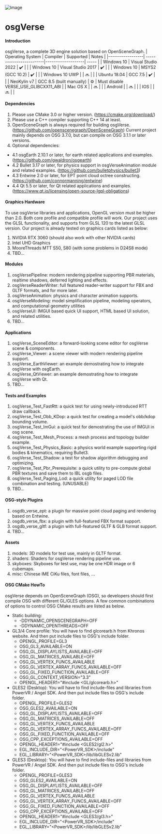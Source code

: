 ![Image](https://gitee.com/xarray/osgverse/raw/master/assets/misc/logo.jpg)
# osgVerse

#### Introduction
osgVerse, a complete 3D engine solution based on OpenSceneGraph.
| Operating System | Compiler                 | Supported          | Notes |
|------------------| -------------------------|--------------------| ----- |
| Windows 10       | Visual Studio 2022       | :heavy_check_mark: |       |
| Windows 10       | Visual Studio 2017       | :heavy_check_mark: |       |
| Windows 10       | MSYS2 (GCC 10.2)         | :heavy_check_mark: |       |
| Windows 10 UWP   |                          | :soon:             |       |
| Ubuntu 18.04     | GCC 7.5                  | :heavy_check_mark: |       |
| NeoKylin v7      | GCC 8.5 (built manually) | :gear:             | Must disable VERSE_USE_GLIBCXX11_ABI |
| Mac OS X         |                          | :soon:             |       |
| Android          |                          | :soon:             |       |
| IOS              |                          | :soon:             |       |

#### Dependencies
1. Please use CMake 3.0 or higher version. (https://cmake.org/download/)
2. Please use a C++ compiler supporting C++ 14 at least.
3. OpenSceneGraph is always required for building osgVerse. (https://github.com/openscenegraph/OpenSceneGraph) Current project mainly depends on OSG 3.7.0, but can compile on OSG 3.1.1 or later versions.
4. Optional dependencies:
- 4.1 osgEarth 2.10.1 or later, for earth related applications and examples. (https://github.com/gwaldron/osgearth)
- 4.2 Bullet 3.17 or later, for physics support in osgVerseAnimation module and related examples. (https://github.com/bulletphysics/bullet3)
- 4.3 Entwine 2.0 or later, for EPT point cloud octree constructing. (https://github.com/connormanning/entwine)
- 4.4 Qt 5.5 or later, for Qt related applications and examples. (https://www.qt.io/licensing/open-source-lgpl-obligations)

#### Graphics Hardware
To use osgVerse libraries and applications, OpenGL version must be higher than 2.0. Both core profile and compatible profile will work. Our project uses the GLSL functionality, and supports from GLSL 120 to the latest GLSL version.
Our project is already tested on graphics cards listed as below:
1. NVIDIA RTX 3060 (should also work with other NVIDIA cards)
2. Intel UHD Graphics
3. MooreThreads MTT S50, S80 (with some problems in D24S8 mode)
4. TBD...

#### Modules
1. osgVersePipeline: modern rendering pipeline supporting PBR materials, realtime shadows, deferred lighting and effects.
2. osgVerseReaderWriter: full featured reader-writer support for FBX and GLTF formats, and for more later.
3. osgVerseAnimation: physics and character animation supports.
4. osgVerseModeling: model simplification pipeline, modeling operators, and computational geometry utilities
5. osgVerseUI: IMGUI based quick UI support, HTML based UI solution, and related utilities.
6. TBD...

#### Applications
1. osgVerse_SceneEditor: a forward-looking scene editor for osgVerse scene & components.
2. osgVerse_Viewer: a scene viewer with modern rendering pipeline support.
3. osgVerse_EarthViewer: an example demostrating how to integrate osgVerse with osgEarth.
4. osgVerse_QtViewer: an example demostrating how to integrate osgVerse with Qt.
5. TBD...

#### Tests and Examples
1. osgVerse_Test_FastRtt: a quick test for using newly-introduced RTT draw callback.
2. osgVerse_Test_Obb_KDop: a quick test for creating a model's obb/kdop bounding volume.
3. osgVerse_Test_ImGui: a quick test for demostrating the use of IMGUI in osg scene.
4. osgVerse_Test_Mesh_Process: a mesh process and topology builder example.
5. osgVerse_Test_Physics_Basic: a physics world example supporting rigid bodies & kinematics, requiring Bullet3.
6. osgVerse_Test_Shadow: a test for shadow algorithm debugging and optimizing.
7. osgVerse_Test_Pbr_Prerequisite: a quick utility to pre-compute global PBR textures and save them to IBL osgb files.
8. osgVerse_Test_Paging_Lod: a quick utility for paged LOD file combination and testing. (UNUSABLE)
9. TBD...

#### OSG-style Plugins
1. osgdb_verse_ept: a plugin for massive point cloud paging and rendering based on Entwine.
2. osgdb_verse_fbx: a plugin with full-featured FBX format support.
3. osgdb_verse_gltf: a plugin with full-featured GLTF & GLB format support.
4. TBD...

#### Assets
1. models: 3D models for test use, mainly in GLTF format.
2. shaders: Shaders for osgVerse rendering pipeline use.
3. skyboxes: Skyboxes for test use, may be one HDR image or 6 cubemaps.
4. misc: Chinese IME CiKu files, font files, ...

#### OSG CMake HowTo
osgVerse depends on OpenSceneGraph (OSG), so developers should first compile OSG with different GL/GLES options. A few common combinations of options to control OSG CMake results are listed as below.
* Static building:
  * -DDYNAMIC_OPENSCENEGRAPH=OFF
  * -DDYNAMIC_OPENTHREADS=OFF
* GL3/4 Core profile: You will have to find glcorearb.h from Khronos website. And then put include files to OSG's include folder.
  * OPENGL_PROFILE=GL3
  * OSG_GL3_AVAILABLE=ON
  * OSG_GL_DISPLAYLISTS_AVAILABLE=OFF
  * OSG_GL_MATRICES_AVAILABLE=OFF
  * OSG_GL_VERTEX_FUNCS_AVAILABLE
  * OSG_GL_VERTEX_ARRAY_FUNCS_AVAILABLE=OFF
  * OSG_GL_FIXED_FUNCTION_AVAILABLE=OFF
  * OSG_GL_CONTEXT_VERSION="3.3"
  * OPENGL_HEADER1="#include <GL/glcorearb.h>"
* GLES2 (Desktop): You will have to find include-files and libraries from PowerVR / Angel SDK. And then put include files to OSG's include folder.
  * OPENGL_PROFILE=GLES2
  * OSG_GLES2_AVAILABLE=ON
  * OSG_GL_DISPLAYLISTS_AVAILABLE=OFF
  * OSG_GL_MATRICES_AVAILABLE=OFF
  * OSG_GL_VERTEX_FUNCS_AVAILABLE
  * OSG_GL_VERTEX_ARRAY_FUNCS_AVAILABLE=OFF
  * OSG_GL_FIXED_FUNCTION_AVAILABLE=OFF
  * OSG_CPP_EXCEPTIONS_AVAILABLE=OFF
  * OPENGL_HEADER1="#include <GLES2/gl2.h>"
  * EGL_INCLUDE_DIR="<PowerVR_SDK>/include"
  * EGL_LIBRARY="<PowerVR_SDK>/lib/libGLESv2.lib"
* GLES3 (Desktop): You will have to find include-files and libraries from PowerVR / Angel SDK. And then put include files to OSG's include folder.
  * OPENGL_PROFILE=GLES3
  * OSG_GLES2_AVAILABLE=ON
  * OSG_GL_DISPLAYLISTS_AVAILABLE=OFF
  * OSG_GL_MATRICES_AVAILABLE=OFF
  * OSG_GL_VERTEX_FUNCS_AVAILABLE
  * OSG_GL_VERTEX_ARRAY_FUNCS_AVAILABLE=OFF
  * OSG_GL_FIXED_FUNCTION_AVAILABLE=OFF
  * OSG_CPP_EXCEPTIONS_AVAILABLE=OFF
  * OPENGL_HEADER1="#include <GLES3/gl3.h>"
  * EGL_INCLUDE_DIR="<PowerVR_SDK>/include"
  * EGL_LIBRARY="<PowerVR_SDK>/lib/libGLESv2.lib"

